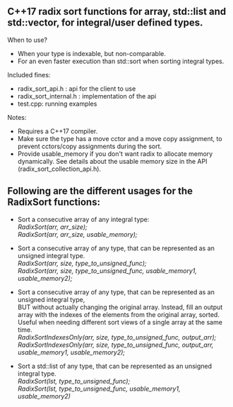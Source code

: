 C++17 radix sort functions for array, std::list and std::vector, for integral/user defined types.  
-------------------------------------------------------------------------------------------------

When to use?
- When your type is indexable, but non-comparable.
- For an even faster execution than std::sort when sorting integral types.

Included fines:
- radix_sort_api.h : api for the client to use
- radix_sort_internal.h : implementation of the api
- test.cpp: running examples

Notes:  
- Requires a C++17 compiler.
- Make sure the type has a move cctor and a move copy assignment, to prevent cctors/copy assignments during the sort.  
- Provide usable_memory if you don't want radix to allocate memory dynamically. 
  See details about the usable memory size in the API (radix_sort_collection_api.h).  

Following are the different usages for the RadixSort functions:
---------------------------------------------------------------

- Sort a consecutive array of any integral type:  
  *RadixSort(arr, arr_size);  
  RadixSort(arr, arr_size, usable_memory);*

- Sort a consecutive array of any type, that can be represented as an unsigned integral type.  
  *RadixSort(arr, size, type_to_unsigned_func);  
  RadixSort(arr, size, type_to_unsigned_func, usable_memory1, usable_memory2);*

- Sort a consecutive array of any type, that can be represented as an unsigned integral type,  
  BUT without actually changing the original array. Instead, fill an output  
  array with the indexes of the elements from the original array, sorted.  
  Useful when needing different sort views of a single array at the same time.  
  *RadixSortIndexesOnly(arr, size, type_to_unsigned_func, output_arr);  
  RadixSortIndexesOnly(arr, size, type_to_unsigned_func, output_arr, usable_memory1, usable_memory2);*

- Sort a std::list of any type, that can be represented as an unsigned integral type.  
  *RadixSort(lst, type_to_unsigned_func);  
  RadixSort(lst, type_to_unsigned_func, usable_memory1, usable_memory2)*
  
